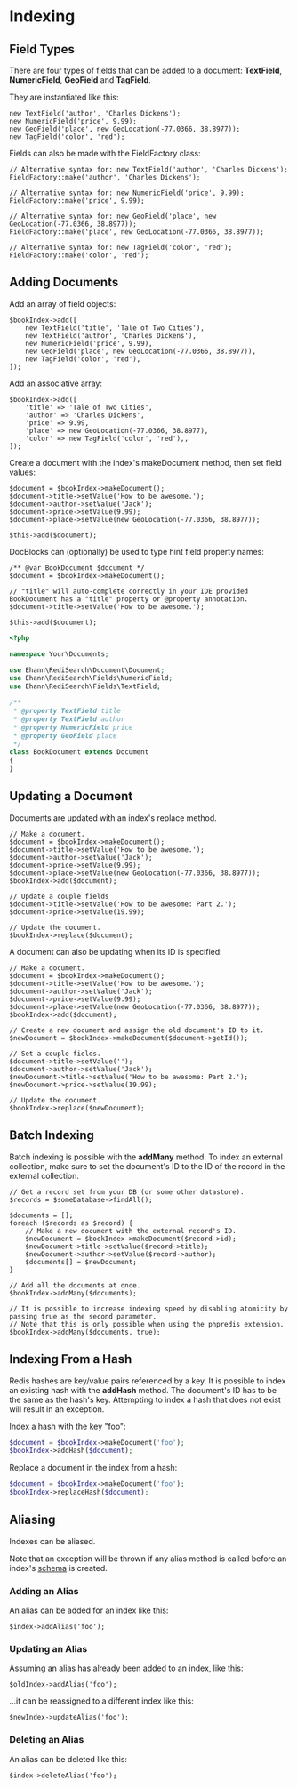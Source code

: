 # Indexing

## Field Types

There are four types of fields that can be added to a document: **TextField**, **NumericField**, **GeoField** and **TagField**.

They are instantiated like this:

```php-inline
new TextField('author', 'Charles Dickens');
new NumericField('price', 9.99);
new GeoField('place', new GeoLocation(-77.0366, 38.8977));
new TagField('color', 'red');
```

Fields can also be made with the FieldFactory class:

```php-inline
// Alternative syntax for: new TextField('author', 'Charles Dickens');
FieldFactory::make('author', 'Charles Dickens');

// Alternative syntax for: new NumericField('price', 9.99);
FieldFactory::make('price', 9.99);

// Alternative syntax for: new GeoField('place', new GeoLocation(-77.0366, 38.8977));
FieldFactory::make('place', new GeoLocation(-77.0366, 38.8977));

// Alternative syntax for: new TagField('color', 'red');
FieldFactory::make('color', 'red');
```

## Adding Documents

Add an array of field objects:

```php-inline
$bookIndex->add([
    new TextField('title', 'Tale of Two Cities'),
    new TextField('author', 'Charles Dickens'),
    new NumericField('price', 9.99),
    new GeoField('place', new GeoLocation(-77.0366, 38.8977)),
    new TagField('color', 'red'),
]);
```

Add an associative array:

```php-inline
$bookIndex->add([
    'title' => 'Tale of Two Cities',
    'author' => 'Charles Dickens',
    'price' => 9.99,
    'place' => new GeoLocation(-77.0366, 38.8977),
    'color' => new TagField('color', 'red'),,
]);
```

Create a document with the index's makeDocument method, then set field values:

```php-inline
$document = $bookIndex->makeDocument();
$document->title->setValue('How to be awesome.');
$document->author->setValue('Jack');
$document->price->setValue(9.99);
$document->place->setValue(new GeoLocation(-77.0366, 38.8977));

$this->add($document);
```

DocBlocks can (optionally) be used to type hint field property names:

```php-inline
/** @var BookDocument $document */
$document = $bookIndex->makeDocument();

// "title" will auto-complete correctly in your IDE provided BookDocument has a "title" property or @property annotation.
$document->title->setValue('How to be awesome.');

$this->add($document);
```

```php
<?php

namespace Your\Documents;

use Ehann\RediSearch\Document\Document;
use Ehann\RediSearch\Fields\NumericField;
use Ehann\RediSearch\Fields\TextField;

/**
 * @property TextField title
 * @property TextField author
 * @property NumericField price
 * @property GeoField place
 */
class BookDocument extends Document
{
}
```

## Updating a Document

Documents are updated with an index's replace method.

```php-inline
// Make a document.
$document = $bookIndex->makeDocument();
$document->title->setValue('How to be awesome.');
$document->author->setValue('Jack');
$document->price->setValue(9.99);
$document->place->setValue(new GeoLocation(-77.0366, 38.8977));
$bookIndex->add($document);

// Update a couple fields
$document->title->setValue('How to be awesome: Part 2.');
$document->price->setValue(19.99);

// Update the document.
$bookIndex->replace($document);
```

A document can also be updating when its ID is specified:

```php-inline
// Make a document.
$document = $bookIndex->makeDocument();
$document->title->setValue('How to be awesome.');
$document->author->setValue('Jack');
$document->price->setValue(9.99);
$document->place->setValue(new GeoLocation(-77.0366, 38.8977));
$bookIndex->add($document);

// Create a new document and assign the old document's ID to it.
$newDocument = $bookIndex->makeDocument($document->getId());

// Set a couple fields.
$document->title->setValue('');
$document->author->setValue('Jack');
$newDocument->title->setValue('How to be awesome: Part 2.');
$newDocument->price->setValue(19.99);

// Update the document.
$bookIndex->replace($newDocument);
```

## Batch Indexing

Batch indexing is possible with the **addMany** method.
To index an external collection, make sure to set the document's ID to the ID of the record in the external collection.

```php-inline
// Get a record set from your DB (or some other datastore).
$records = $someDatabase->findAll();

$documents = [];
foreach ($records as $record) {
    // Make a new document with the external record's ID.
    $newDocument = $bookIndex->makeDocument($record->id);
    $newDocument->title->setValue($record->title);
    $newDocument->author->setValue($record->author);
    $documents[] = $newDocument; 
}

// Add all the documents at once.
$bookIndex->addMany($documents);

// It is possible to increase indexing speed by disabling atomicity by passing true as the second parameter.
// Note that this is only possible when using the phpredis extension.
$bookIndex->addMany($documents, true);
```

## Indexing From a Hash

Redis hashes are key/value pairs referenced by a key. 
It is possible to index an existing hash with the **addHash** method.
The document's ID has to be the same as the hash's key.
Attempting to index a hash that does not exist will result in an exception.

Index a hash with the key "foo":

```php
$document = $bookIndex->makeDocument('foo');
$bookIndex->addHash($document);
```

Replace a document in the index from a hash:

```php
$document = $bookIndex->makeDocument('foo');
$bookIndex->replaceHash($document);
```

## Aliasing

Indexes can be aliased.
 
Note that an exception will be thrown if any alias method is called before an index's [schema](/#create-the-schema) is created.  

### Adding an Alias

An alias can be added for an index like this:

```php-inline
$index->addAlias('foo');
```

### Updating an Alias

Assuming an alias has already been added to an index, like this:

```php-inline
$oldIndex->addAlias('foo');
```

...it can be reassigned to a different index like this:

```php-inline
$newIndex->updateAlias('foo');
```

### Deleting an Alias

An alias can be deleted like this:

```php-inline
$index->deleteAlias('foo');
```
